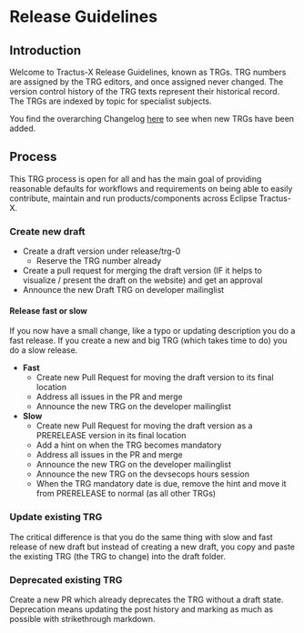 # Release Guidelines

## Introduction

Welcome to Tractus-X Release Guidelines, known as TRGs. TRG numbers are assigned by the TRG
editors, and once assigned never changed. The version control history of the TRG texts represent their historical
record. The TRGs are indexed by topic for specialist subjects.

You find the overarching Changelog [here](release/trg-0) to see when new TRGs have been added.

## Process

This TRG process is open for all and has the main goal of providing reasonable defaults for workflows and requirements on being able to easily contribute, maintain and run products/components across Eclipse Tractus-X.

### Create new draft

- Create a draft version under release/trg-0
  - Reserve the TRG number already
- Create a pull request for merging the draft version (IF it helps to visualize / present the draft on the website) and get an approval
- Announce the new Draft TRG on developer mailinglist

#### Release fast or slow

If you now have a small change, like a typo or updating description you do a fast release. If you create a new and big TRG (which takes time to do) you do a slow release.

- **Fast**
  - Create new Pull Request for moving the draft version to its final location
  - Address all issues in the PR and merge
  - Announce the new TRG on the developer mailinglist
- **Slow**
  - Create new Pull Request for moving the draft version as a PRERELEASE version in its final location
  - Add a hint on when the TRG becomes mandatory
  - Address all issues in the PR and merge
  - Announce the new TRG on the developer mailinglist
  - Announce the new TRG on the devsecops hours session
  - When the TRG mandatory date is due, remove the hint and move it from PRERELEASE to normal (as all other TRGs)

### Update existing TRG

The critical difference is that you do the same thing with slow and fast release of new draft but instead of creating a new draft, you copy and paste the existing TRG (the TRG to change) into the draft folder.

### Deprecated existing TRG

Create a new PR which already deprecates the TRG without a draft state. Deprecation means updating the post history and marking as much as possible with strikethrough markdown.
